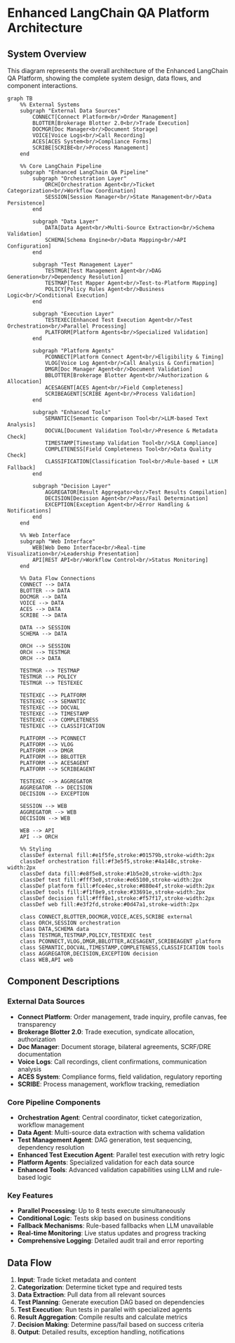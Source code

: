 # Enhanced LangChain QA Platform Architecture

## System Overview

This diagram represents the overall architecture of the Enhanced LangChain QA Platform, showing the complete system design, data flows, and component interactions.

```mermaid
graph TB
    %% External Systems
    subgraph "External Data Sources"
        CONNECT[Connect Platform<br/>Order Management]
        BLOTTER[Brokerage Blotter 2.0<br/>Trade Execution]
        DOCMGR[Doc Manager<br/>Document Storage]
        VOICE[Voice Logs<br/>Call Recording]
        ACES[ACES System<br/>Compliance Forms]
        SCRIBE[SCRIBE<br/>Process Management]
    end

    %% Core LangChain Pipeline
    subgraph "Enhanced LangChain QA Pipeline"
        subgraph "Orchestration Layer"
            ORCH[Orchestration Agent<br/>Ticket Categorization<br/>Workflow Coordination]
            SESSION[Session Manager<br/>State Management<br/>Data Persistence]
        end

        subgraph "Data Layer"
            DATA[Data Agent<br/>Multi-Source Extraction<br/>Schema Validation]
            SCHEMA[Schema Engine<br/>Data Mapping<br/>API Configuration]
        end

        subgraph "Test Management Layer"
            TESTMGR[Test Management Agent<br/>DAG Generation<br/>Dependency Resolution]
            TESTMAP[Test Mapper Agent<br/>Test-to-Platform Mapping]
            POLICY[Policy Rules Agent<br/>Business Logic<br/>Conditional Execution]
        end

        subgraph "Execution Layer"
            TESTEXEC[Enhanced Test Execution Agent<br/>Test Orchestration<br/>Parallel Processing]
            PLATFORM[Platform Agents<br/>Specialized Validation]
        end

        subgraph "Platform Agents"
            PCONNECT[Platform Connect Agent<br/>Eligibility & Timing]
            VLOG[Voice Log Agent<br/>Call Analysis & Confirmation]
            DMGR[Doc Manager Agent<br/>Document Validation]
            BBLOTTER[Brokerage Blotter Agent<br/>Authorization & Allocation]
            ACESAGENT[ACES Agent<br/>Field Completeness]
            SCRIBEAGENT[SCRIBE Agent<br/>Process Validation]
        end

        subgraph "Enhanced Tools"
            SEMANTIC[Semantic Comparison Tool<br/>LLM-based Text Analysis]
            DOCVAL[Document Validation Tool<br/>Presence & Metadata Check]
            TIMESTAMP[Timestamp Validation Tool<br/>SLA Compliance]
            COMPLETENESS[Field Completeness Tool<br/>Data Quality Check]
            CLASSIFICATION[Classification Tool<br/>Rule-based + LLM Fallback]
        end

        subgraph "Decision Layer"
            AGGREGATOR[Result Aggregator<br/>Test Results Compilation]
            DECISION[Decision Agent<br/>Pass/Fail Determination]
            EXCEPTION[Exception Agent<br/>Error Handling & Notifications]
        end
    end

    %% Web Interface
    subgraph "Web Interface"
        WEB[Web Demo Interface<br/>Real-time Visualization<br/>Leadership Presentation]
        API[REST API<br/>Workflow Control<br/>Status Monitoring]
    end

    %% Data Flow Connections
    CONNECT --> DATA
    BLOTTER --> DATA
    DOCMGR --> DATA
    VOICE --> DATA
    ACES --> DATA
    SCRIBE --> DATA

    DATA --> SESSION
    SCHEMA --> DATA

    ORCH --> SESSION
    ORCH --> TESTMGR
    ORCH --> DATA

    TESTMGR --> TESTMAP
    TESTMGR --> POLICY
    TESTMGR --> TESTEXEC

    TESTEXEC --> PLATFORM
    TESTEXEC --> SEMANTIC
    TESTEXEC --> DOCVAL
    TESTEXEC --> TIMESTAMP
    TESTEXEC --> COMPLETENESS
    TESTEXEC --> CLASSIFICATION

    PLATFORM --> PCONNECT
    PLATFORM --> VLOG
    PLATFORM --> DMGR
    PLATFORM --> BBLOTTER
    PLATFORM --> ACESAGENT
    PLATFORM --> SCRIBEAGENT

    TESTEXEC --> AGGREGATOR
    AGGREGATOR --> DECISION
    DECISION --> EXCEPTION

    SESSION --> WEB
    AGGREGATOR --> WEB
    DECISION --> WEB

    WEB --> API
    API --> ORCH

    %% Styling
    classDef external fill:#e1f5fe,stroke:#01579b,stroke-width:2px
    classDef orchestration fill:#f3e5f5,stroke:#4a148c,stroke-width:2px
    classDef data fill:#e8f5e8,stroke:#1b5e20,stroke-width:2px
    classDef test fill:#fff3e0,stroke:#e65100,stroke-width:2px
    classDef platform fill:#fce4ec,stroke:#880e4f,stroke-width:2px
    classDef tools fill:#f1f8e9,stroke:#33691e,stroke-width:2px
    classDef decision fill:#fff8e1,stroke:#f57f17,stroke-width:2px
    classDef web fill:#e3f2fd,stroke:#0d47a1,stroke-width:2px

    class CONNECT,BLOTTER,DOCMGR,VOICE,ACES,SCRIBE external
    class ORCH,SESSION orchestration
    class DATA,SCHEMA data
    class TESTMGR,TESTMAP,POLICY,TESTEXEC test
    class PCONNECT,VLOG,DMGR,BBLOTTER,ACESAGENT,SCRIBEAGENT platform
    class SEMANTIC,DOCVAL,TIMESTAMP,COMPLETENESS,CLASSIFICATION tools
    class AGGREGATOR,DECISION,EXCEPTION decision
    class WEB,API web
```

## Component Descriptions

### External Data Sources
- **Connect Platform**: Order management, trade inquiry, profile canvas, fee transparency
- **Brokerage Blotter 2.0**: Trade execution, syndicate allocation, authorization
- **Doc Manager**: Document storage, bilateral agreements, SCRF/DRE documentation
- **Voice Logs**: Call recordings, client confirmations, communication analysis
- **ACES System**: Compliance forms, field validation, regulatory reporting
- **SCRIBE**: Process management, workflow tracking, remediation

### Core Pipeline Components
- **Orchestration Agent**: Central coordinator, ticket categorization, workflow management
- **Data Agent**: Multi-source data extraction with schema validation
- **Test Management Agent**: DAG generation, test sequencing, dependency resolution
- **Enhanced Test Execution Agent**: Parallel test execution with retry logic
- **Platform Agents**: Specialized validation for each data source
- **Enhanced Tools**: Advanced validation capabilities using LLM and rule-based logic

### Key Features
- **Parallel Processing**: Up to 8 tests execute simultaneously
- **Conditional Logic**: Tests skip based on business conditions
- **Fallback Mechanisms**: Rule-based fallbacks when LLM unavailable
- **Real-time Monitoring**: Live status updates and progress tracking
- **Comprehensive Logging**: Detailed audit trail and error reporting

## Data Flow
1. **Input**: Trade ticket metadata and content
2. **Categorization**: Determine ticket type and required tests
3. **Data Extraction**: Pull data from all relevant sources
4. **Test Planning**: Generate execution DAG based on dependencies
5. **Test Execution**: Run tests in parallel with specialized agents
6. **Result Aggregation**: Compile results and calculate metrics
7. **Decision Making**: Determine pass/fail based on success criteria
8. **Output**: Detailed results, exception handling, notifications
